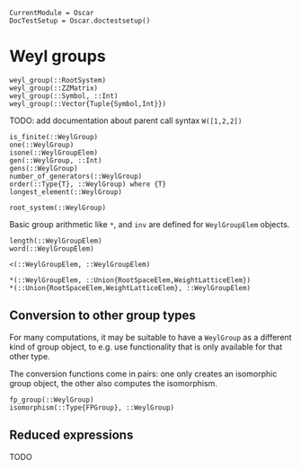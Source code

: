 ```@meta
CurrentModule = Oscar
DocTestSetup = Oscar.doctestsetup()
```

# Weyl groups

```@docs
weyl_group(::RootSystem)
weyl_group(::ZZMatrix)
weyl_group(::Symbol, ::Int)
weyl_group(::Vector{Tuple{Symbol,Int}})
```

TODO: add documentation about parent call syntax `W([1,2,2])`

```@docs
is_finite(::WeylGroup)
one(::WeylGroup)
isone(::WeylGroupElem)
gen(::WeylGroup, ::Int)
gens(::WeylGroup)
number_of_generators(::WeylGroup)
order(::Type{T}, ::WeylGroup) where {T}
longest_element(::WeylGroup)
```

```@docs
root_system(::WeylGroup)
```

Basic group arithmetic like `*`, and `inv` are defined for `WeylGroupElem` objects.

```@docs
length(::WeylGroupElem)
word(::WeylGroupElem)
```

```@docs
<(::WeylGroupElem, ::WeylGroupElem)
```

```@docs
*(::WeylGroupElem, ::Union{RootSpaceElem,WeightLatticeElem})
*(::Union{RootSpaceElem,WeightLatticeElem}, ::WeylGroupElem)
```

## Conversion to other group types

For many computations, it may be suitable to have a `WeylGroup` as a different kind of group object, to e.g. use functionality that is only available for that other type.

The conversion functions come in pairs: one only creates an isomorphic group object, the other also computes the isomorphism.

```@docs
fp_group(::WeylGroup)
isomorphism(::Type{FPGroup}, ::WeylGroup)
```

## Reduced expressions
TODO
